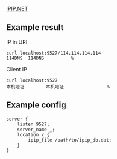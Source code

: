 
[IPIP.NET](https://www.ipip.net/)

## Example result

IP in URI

```shell
curl localhost:9527/114.114.114.114
114DNS  114DNS          %
```

Client IP

```shell
curl localhost:9527
本机地址        本机地址                %
```

## Example config

```nginx
server {
    listen 9527;
    server_name _;
    location / {
        ipip_file /path/to/ipip_db.dat;
    }
}
```
